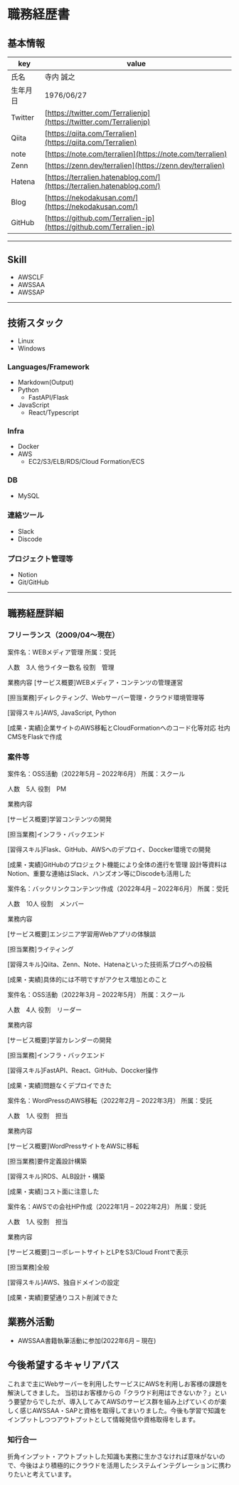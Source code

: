 # 職務経歴書

## 基本情報

|key|value|
|---|---|
|氏名|寺内 誠之|
|生年月日|1976/06/27|
|Twitter|[https://twitter.com/Terralienjp](https://twitter.com/Terralienjp)|
|Qiita|[https://qiita.com/Terralien](https://qiita.com/Terralien)|
|note|[https://note.com/terralien](https://note.com/terralien)|
|Zenn|[https://zenn.dev/terralien](https://zenn.dev/terralien)|
|Hatena|[https://terralien.hatenablog.com/](https://terralien.hatenablog.com/)|
|Blog|[https://nekodakusan.com/](https://nekodakusan.com/)|
|GitHub|[https://github.com/Terralien-jp](https://github.com/Terralien-jp)|

---

## Skill
- AWSCLF
- AWSSAA
- AWSSAP

---

## 技術スタック
- Linux
- Windows

### Languages/Framework
- Markdown(Output)
- Python
    - FastAPI/Flask
- JavaScript
    - React/Typescript

### Infra
- Docker
- AWS
    - EC2/S3/ELB/RDS/Cloud Formation/ECS

### DB
- MySQL

### 連絡ツール
- Slack
- Discode

### プロジェクト管理等
- Notion
- Git/GitHub

---

## 職務経歴詳細

### フリーランス（2009/04〜現在）
案件名：WEBメディア管理
所属：受託

人数　3人
他ライター数名
役割　管理

業務内容
[サービス概要]WEBメディア・コンテンツの管理運営

[担当業務]ディレクティング、Webサーバー管理・クラウド環境管理等

[習得スキル]AWS, JavaScript, Python

[成果・実績]企業サイトのAWS移転とCloudFormationへのコード化等対応
社内CMSをFlaskで作成

### 案件等
案件名：OSS活動（2022年5月 – 2022年6月）
所属：スクール

人数　5人
役割　PM

業務内容

[サービス概要]学習コンテンツの開発

[担当業務]インフラ・バックエンド

[習得スキル]Flask、GitHub、AWSへのデプロイ、Doccker環境での開発

[成果・実績]GitHubのプロジェクト機能により全体の進行を管理
設計等資料はNotion、重要な連絡はSlack、ハンズオン等にDiscodeも活用した

案件名：バックリンクコンテンツ作成（2022年4月 – 2022年6月）
所属：受託

人数　10人
役割　メンバー

業務内容

[サービス概要]エンジニア学習用Webアプリの体験談

[担当業務]ライティング

[習得スキル]Qiita、Zenn、Note、Hatenaといった技術系ブログへの投稿

[成果・実績]具体的には不明ですがアクセス増加とのこと

案件名：OSS活動（2022年3月 – 2022年5月）
所属：スクール

人数　4人
役割　リーダー

業務内容

[サービス概要]学習カレンダーの開発

[担当業務]インフラ・バックエンド

[習得スキル]FastAPI、React、GitHub、Doccker操作

[成果・実績]問題なくデプロイできた


案件名：WordPressのAWS移転（2022年2月 – 2022年3月）
所属：受託

人数　1人
役割　担当

業務内容

[サービス概要]WordPressサイトをAWSに移転

[担当業務]要件定義設計構築

[習得スキル]RDS、ALB設計・構築

[成果・実績]コスト面に注意した

案件名：AWSでの会社HP作成（2022年1月 – 2022年2月）
所属：受託

人数　1人
役割　担当

業務内容

[サービス概要]コーポレートサイトとLPをS3/Cloud Frontで表示

[担当業務]全般

[習得スキル]AWS、独自ドメインの設定

[成果・実績]要望通りコスト削減できた

## 業務外活動
- AWSSAA書籍執筆活動に参加(2022年6月 – 現在)

## 今後希望するキャリアパス
これまで主にWebサーバーを利用したサービスにAWSを利用しお客様の課題を解決してきました。
当初はお客様からの「クラウド利用はできないか？」という要望からでしたが、導入してみてAWSのサービス群を組み上げていくのが楽しく感じAWSSAA・SAPと資格を取得してまいりました。今後も学習で知識をインプットしつつアウトプットとして情報発信や資格取得をします。
### 知行合一
折角インプット・アウトプットした知識も実務に生かさなければ意味がないので、今後はより積極的にクラウドを活用したシステムインテグレーションに携わりたいと考えています。